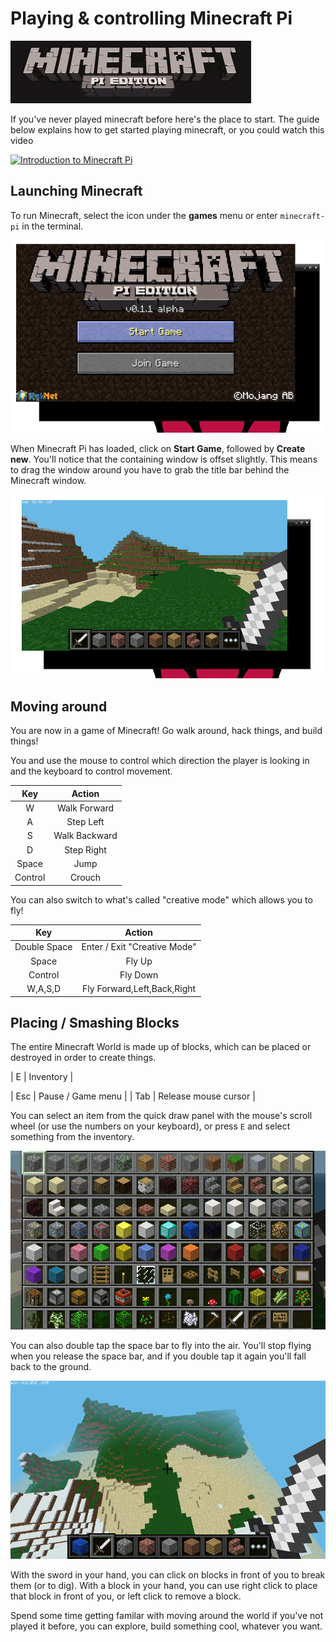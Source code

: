 # Playing & controlling Minecraft Pi

![Minecraft Pi banner](images/minecraft-pi-banner.png)

If you've never played minecraft before here's the place to start. The guide below explains how to get started playing minecraft, or you could watch this video

[![Introduction to Minecraft Pi](http://img.youtube.com/vi/UVaUCNHq5Jo/0.jpg)](https://www.youtube.com/watch?v=UVaUCNHq5Jo)

## Launching Minecraft

To run Minecraft, select the icon under the **games** menu or enter `minecraft-pi` in the terminal.

![](images/mcpi-start.png)

When Minecraft Pi has loaded, click on **Start Game**, followed by **Create new**. You'll notice that the containing window is offset slightly. This means to drag the window around you have to grab the title bar behind the Minecraft window.

![](images/mcpi-game.png)

## Moving around

You are now in a game of Minecraft! Go walk around, hack things, and build things!

You and use the mouse to control which direction the player is looking in and the keyboard to control movement.

| Key          | Action               |
| :---:        | :-----:              |
| W            | Walk Forward         |
| A            | Step Left            |
| S            | Walk Backward        |
| D            | Step Right           |
| Space        | Jump                 |
| Control      | Crouch               |

You can also switch to what's called "creative mode" which allows you to fly!

| Key          | Action               |
| :---:        | :-----:              |
| Double Space | Enter / Exit "Creative Mode"   |
| Space        | Fly Up               |
| Control      | Fly Down             |
| W,A,S,D      | Fly Forward,Left,Back,Right    |


## Placing / Smashing Blocks

The entire Minecraft World is made up of blocks, which can be placed or destroyed in order to create things.





| E            | Inventory            |


| Esc          | Pause / Game menu    |
| Tab          | Release mouse cursor |

You can select an item from the quick draw panel with the mouse's scroll wheel (or use the numbers on your keyboard), or press `E` and select something from the inventory.

![](images/mcpi-inventory.png)

You can also double tap the space bar to fly into the air. You'll stop flying when you release the space bar, and if you double tap it again you'll fall back to the ground.

![](images/mcpi-flying.png)

With the sword in your hand, you can click on blocks in front of you to break them (or to dig). With a block in your hand, you can use right click to place that block in front of you, or left click to remove a block.

Spend some time getting familar with moving around the world if you've not played it before, you can explore, build something cool, whatever you want.
